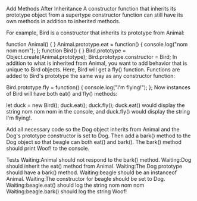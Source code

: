 Add Methods After Inheritance
A constructor function that inherits its prototype object from a supertype constructor function can still have its own methods in addition to inherited methods.

For example, Bird is a constructor that inherits its prototype from Animal:

function Animal() { }
Animal.prototype.eat = function() {
  console.log("nom nom nom");
};
function Bird() { }
Bird.prototype = Object.create(Animal.prototype);
Bird.prototype.constructor = Bird;
In addition to what is inherited from Animal, you want to add behavior that is unique to Bird objects. Here, Bird will get a fly() function. Functions are added to Bird's prototype the same way as any constructor function:

Bird.prototype.fly = function() {
  console.log("I'm flying!");
};
Now instances of Bird will have both eat() and fly() methods:

let duck = new Bird();
duck.eat();
duck.fly();
duck.eat() would display the string nom nom nom in the console, and duck.fly() would display the string I'm flying!.

Add all necessary code so the Dog object inherits from Animal and the Dog's prototype constructor is set to Dog. Then add a bark() method to the Dog object so that beagle can both eat() and bark(). The bark() method should print Woof! to the console.

Tests
Waiting:Animal should not respond to the bark() method.
Waiting:Dog should inherit the eat() method from Animal.
Waiting:The Dog prototype should have a bark() method.
Waiting:beagle should be an instanceof Animal.
Waiting:The constructor for beagle should be set to Dog.
Waiting:beagle.eat() should log the string nom nom nom
Waiting:beagle.bark() should log the string Woof!
